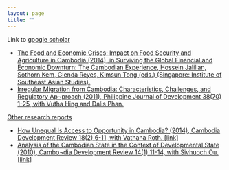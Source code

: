 ```yaml
--- 
layout: page
title: ""
---
```


Link to <a href="https://scholar.google.com/citations?user=i74iQN8AAAAJ"> google scholar 

<ul>
<li>The Food and Economic Crises: Impact on Food Security and Agriculture in Cambodia (2014), in Surviving the Global Financial and Economic Downturn: The Cambodian Experience, Hossein Jalilian, Sothorn Kem, Glenda Reyes, Kimsun Tong (eds.) (Singapore: Institute of Southeast Asian Studies). </li>

<li> Irregular Migration from Cambodia: Characteristics, Challenges, and Regulatory Ap¬proach (2011), Philippine Journal of Development 38(70) 1-25, with Vutha Hing and Dalis Phan. </li>

</ul> 

Other research reports

<ul>
<li> How Unequal Is Access to Opportunity in Cambodia? (2014), Cambodia Development Review 18(2) 6-11, with Vathana Roth. [link] </li>

<li> Analysis of the Cambodian State in the Context of Developmental State (2010), Cambo¬dia Development Review 14(1) 11-14, with Sivhuoch Ou. [link] </li>

  
  
  
  </li>
